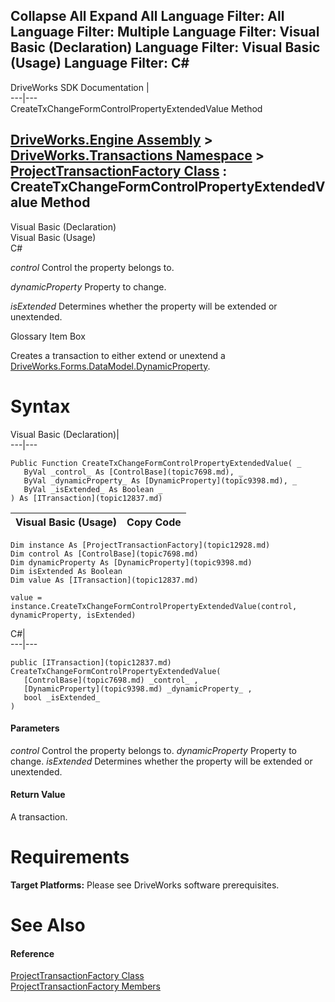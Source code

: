 Collapse All Expand All Language Filter: All  Language Filter: Multiple  Language Filter: Visual Basic (Declaration) Language Filter: Visual Basic (Usage) Language Filter: C#  
---  
DriveWorks SDK Documentation  |   
---|---  
CreateTxChangeFormControlPropertyExtendedValue Method   
  
[DriveWorks.Engine Assembly](topic2156.md) > [DriveWorks.Transactions Namespace](topic12835.md) > [ProjectTransactionFactory Class](topic12928.md) : CreateTxChangeFormControlPropertyExtendedValue Method  
---  
  
Visual Basic (Declaration)    
Visual Basic (Usage)    
C# 

_control_
    Control the property belongs to.

_dynamicProperty_
    Property to change.

_isExtended_
    Determines whether the property will be extended or unextended.

Glossary Item Box

Creates a transaction to either extend or unextend a [DriveWorks.Forms.DataModel.DynamicProperty](topic9398.md). 

# Syntax

Visual Basic (Declaration)|   
---|---  
      
    
    Public Function CreateTxChangeFormControlPropertyExtendedValue( _
       ByVal _control_ As [ControlBase](topic7698.md), _
       ByVal _dynamicProperty_ As [DynamicProperty](topic9398.md), _
       ByVal _isExtended_ As Boolean _
    ) As [ITransaction](topic12837.md)  
  
Visual Basic (Usage)| Copy Code  
---|---  
      
    
    Dim instance As [ProjectTransactionFactory](topic12928.md)
    Dim control As [ControlBase](topic7698.md)
    Dim dynamicProperty As [DynamicProperty](topic9398.md)
    Dim isExtended As Boolean
    Dim value As [ITransaction](topic12837.md)
     
    value = instance.CreateTxChangeFormControlPropertyExtendedValue(control, dynamicProperty, isExtended)  
  
C#|   
---|---  
      
    
    public [ITransaction](topic12837.md) CreateTxChangeFormControlPropertyExtendedValue( 
       [ControlBase](topic7698.md) _control_ ,
       [DynamicProperty](topic9398.md) _dynamicProperty_ ,
       bool _isExtended_
    )  
  
#### Parameters

 _control_
    Control the property belongs to.
_dynamicProperty_
    Property to change.
_isExtended_
    Determines whether the property will be extended or unextended.

#### Return Value

A transaction.

# Requirements

**Target Platforms:** Please see DriveWorks software prerequisites.

# See Also

#### Reference

[ProjectTransactionFactory Class](topic12928.md)   
[ProjectTransactionFactory Members](topic12929.md)


